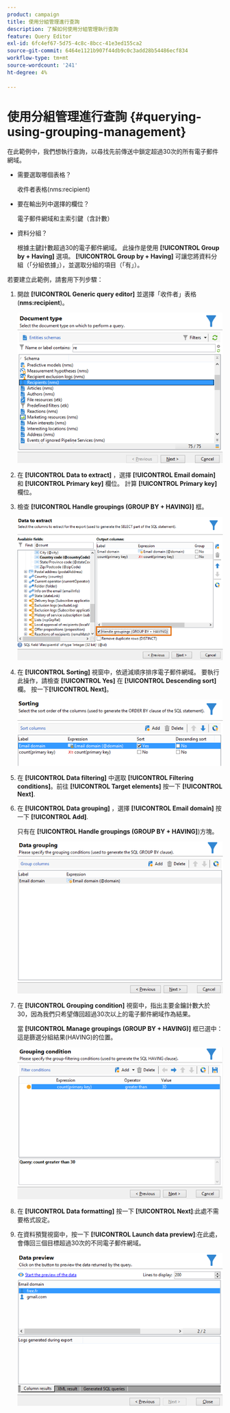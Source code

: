 ```yaml
---
product: campaign
title: 使用分組管理進行查詢
description: 了解如何使用分組管理執行查詢
feature: Query Editor
exl-id: 6fc4ef67-5d75-4c8c-8bcc-41e3ed155ca2
source-git-commit: 6464e1121b907f44db9c0c3add28b54486ecf834
workflow-type: tm+mt
source-wordcount: '241'
ht-degree: 4%

---
```


# 使用分組管理進行查詢 {#querying-using-grouping-management}



在此範例中，我們想執行查詢，以尋找先前傳送中鎖定超過30次的所有電子郵件網域。

* 需要選取哪個表格？

   收件者表格(nms:recipient)

* 要在輸出列中選擇的欄位？

   電子郵件網域和主索引鍵（含計數）

* 資料分組？

   根據主鍵計數超過30的電子郵件網域。 此操作是使用 **[!UICONTROL Group by + Having]** 選項。 **[!UICONTROL Group by + Having]** 可讓您將資料分組（「分組依據」），並選取分組的項目（「有」）。

若要建立此範例，請套用下列步驟：

1. 開啟 **[!UICONTROL Generic query editor]** 並選擇「收件者」表格(**nms:recipient**)。

   ![](assets/query_editor_02.png)

1. 在 **[!UICONTROL Data to extract]** ，選擇 **[!UICONTROL Email domain]** 和 **[!UICONTROL Primary key]** 欄位。 計算 **[!UICONTROL Primary key]** 欄位。

1. 檢查 **[!UICONTROL Handle groupings (GROUP BY + HAVING)]** 框。

   ![](assets/query_editor_nveau_29.png)

1. 在 **[!UICONTROL Sorting]** 視窗中，依遞減順序排序電子郵件網域。 要執行此操作，請檢查 **[!UICONTROL Yes]** 在 **[!UICONTROL Descending sort]** 欄。 按一下&#x200B;**[!UICONTROL Next]**。

   ![](assets/query_editor_nveau_70.png)

1. 在 **[!UICONTROL Data filtering]** 中選取 **[!UICONTROL Filtering conditions]**。前往 **[!UICONTROL Target elements]** 按一下 **[!UICONTROL Next]**.
1. 在 **[!UICONTROL Data grouping]** ，選擇 **[!UICONTROL Email domain]** 按一下 **[!UICONTROL Add]**.

   只有在 **[!UICONTROL Handle groupings (GROUP BY + HAVING]**)方塊。

   ![](assets/query_editor_blocklist_04.png)

1. 在 **[!UICONTROL Grouping condition]** 視窗中，指出主要金鑰計數大於30，因為我們只希望傳回超過30次以上的電子郵件網域作為結果。

   當 **[!UICONTROL Manage groupings (GROUP BY + HAVING)]** 框已選中：這是篩選分組結果(HAVING)的位置。

   ![](assets/query_editor_blocklist_05.png)

1. 在 **[!UICONTROL Data formatting]** 按一下 **[!UICONTROL Next]**:此處不需要格式設定。
1. 在資料預覽視窗中，按一下 **[!UICONTROL Launch data preview]**:在此處，會傳回三個目標超過30次的不同電子郵件網域。

   ![](assets/query_editor_blocklist_06.png)
